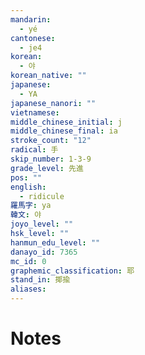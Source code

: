 ```yaml
---
mandarin:
  - yé
cantonese:
  - je4
korean:
  - 야
korean_native: ""
japanese:
  - YA
japanese_nanori: ""
vietnamese:
middle_chinese_initial: j
middle_chinese_final: ia
stroke_count: "12"
radical: 手
skip_number: 1-3-9
grade_level: 先進
pos: ""
english:
  - ridicule
羅馬字: ya
韓文: 야
joyo_level: ""
hsk_level: ""
hanmun_edu_level: ""
danayo_id: 7365
mc_id: 0
graphemic_classification: 耶
stand_in: 揶揄
aliases:
---
```


# Notes
